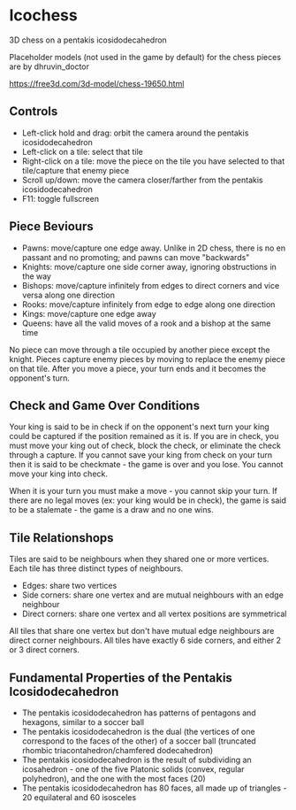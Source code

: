 # Icochess
3D chess on a pentakis icosidodecahedron

Placeholder models (not used in the game by default) for the chess pieces are by dhruvin_doctor

https://free3d.com/3d-model/chess-19650.html

## Controls

- Left-click hold and drag: orbit the camera around the pentakis icosidodecahedron
- Left-click on a tile:     select that tile
- Right-click on a tile:    move the piece on the tile you have selected to that tile/capture that enemy piece
- Scroll up/down:           move the camera closer/farther from the pentakis icosidodecahedron
- F11:                      toggle fullscreen

## Piece Beviours

- Pawns:			move/capture one edge away. Unlike in 2D chess, there is no en passant and no promoting; and pawns can move "backwards"
- Knights:	  move/capture one side corner away, ignoring obstructions in the way
- Bishops:		move/capture infinitely from edges to direct corners and vice versa along one direction
- Rooks:			move/capture infinitely from edge to edge along one direction
- Kings: 			move/capture one edge away
- Queens:			have all the valid moves of a rook and a bishop at the same time

No piece can move through a tile occupied by another piece except the knight.
Pieces capture enemy pieces by moving to replace the enemy piece on that tile.
After you move a piece, your turn ends and it becomes the opponent's turn.

## Check and Game Over Conditions

Your king is said to be in check if on the opponent's next turn your king could be captured if the position remained as it is.
If you are in check, you must move your king out of check, block the check, or eliminate the check through a capture.
If you cannot save your king from check on your turn then it is said to be checkmate - the game is over and you lose.
You cannot move your king into check.

When it is your turn you must make a move - you cannot skip your turn.
If there are no legal moves (ex: your king would be in check), the game is said to be a stalemate - the game is a draw and no one wins.

## Tile Relationshops

Tiles are said to be neighbours when they shared one or more vertices.
Each tile has three distinct types of neighbours.

- Edges:				    share two vertices
- Side corners: 		share one vertex and are mutual neighbours with an edge neighbour
- Direct corners:		share one vertex and all vertex positions are symmetrical

All tiles that share one vertex but don't have mutual edge neighbours are direct corner neighbours.
All tiles have exactly 6 side corners, and either 2 or 3 direct corners.

## Fundamental Properties of the Pentakis Icosidodecahedron

- The pentakis icosidodecahedron has patterns of pentagons and hexagons, similar to a soccer ball
- The pentakis icosidodecahedron is the dual (the vertices of one correspond to the faces of the other) of a soccer ball (truncated rhombic triacontahedron/chamfered dodecahedron)
- The pentakis icosidodecahedron is the result of subdividing an icosahedron - one of the five Platonic solids (convex, regular polyhedron), and the one with the most faces (20)
- The pentakis icosidodecahedron has 80 faces, all made up of triangles - 20 equilateral and 60 isosceles
